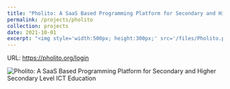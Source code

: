 ```yaml
---
title: "Pholito: A SaaS Based Programming Platform for Secondary and Higher Secondary Level ICT Education"
permalink: /projects/pholito
collection: projects
date: 2021-10-01
excerpt: "<img style='width:500px; height:300px;' src='/files/Pholito.png' alt='Pholito: A SaaS Based Programming Platform for Secondary and Higher Secondary Level ICT Education'>"
---
```


URL: https://pholito.org/login

<img  src='/files/Pholito.png' alt='Pholito: A SaaS Based Programming Platform for Secondary and Higher Secondary Level ICT Education'>